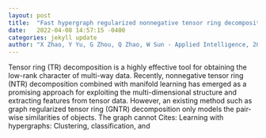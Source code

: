 ```yaml
---
layout: post
title:  "Fast hypergraph regularized nonnegative tensor ring decomposition based on low-rank approximation"
date:   2022-04-08 14:57:15 -0400
categories: jekyll update
author: "X Zhao, Y Yu, G Zhou, Q Zhao, W Sun - Applied Intelligence, 2022"
---
```

Tensor ring (TR) decomposition is a highly effective tool for obtaining the low-rank character of multi-way data. Recently, nonnegative tensor ring (NTR) decomposition combined with manifold learning has emerged as a promising approach for exploiting the multi-dimensional structure and extracting features from tensor data. However, an existing method such as graph regularized tensor ring (GNTR) decomposition only models the pair-wise similarities of objects. The graph cannot Cites: Learning with hypergraphs: Clustering, classification, and